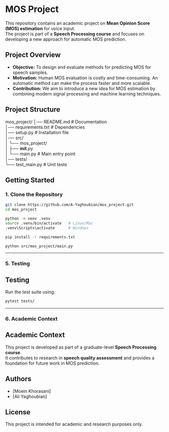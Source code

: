 # MOS Project

This repository contains an academic project on **Mean Opinion Score (MOS) estimation** for voice input.  
The project is part of a **Speech Processing course** and focuses on developing a new approach for automatic MOS prediction.

## Project Overview

- **Objective:** To design and evaluate methods for predicting MOS for speech samples.  
- **Motivation:** Human MOS evaluation is costly and time-consuming. An automatic method can make the process faster and more scalable.  
- **Contribution:** We aim to introduce a new idea for MOS estimation by combining modern signal processing and machine learning techniques.

## Project Structure

mos_project/
│── README.md               # Documentation  
│── requirements.txt        # Dependencies  
│── setup.py                # Installation file  
│── src/  
│    └── mos_project/  
│         ├── __init__.py  
│         └── main.py       # Main entry point  
│── tests/  
     └── test_main.py       # Unit tests

## Getting Started

### 1. Clone the Repository
```bash
git clone https://github.com/A-Yaghoubian/mos_project.git
cd mos_project

python -m venv .venv
source .venv/bin/activate   # Linux/Mac
.venv\Scripts\activate      # Windows

pip install -r requirements.txt

python src/mos_project/main.py

```

---

### **5. Testing**

## Testing

Run the test suite using:
```bash
pytest tests/
```

---

### **6. Academic Context**

## Academic Context

This project is developed as part of a graduate-level **Speech Processing course**.  
It contributes to research in **speech quality assessment** and provides a foundation for future work in MOS prediction.

## Authors

- [Moein Khorasani]
- [Ali Yaghoubian]

## License

This project is intended for academic and research purposes only.
